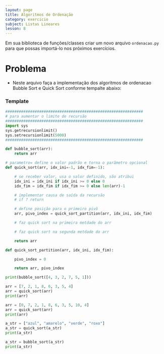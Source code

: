 ```yaml
---
layout: page
title: Algoritmos de Ordenação
category: exercicio
subject: Listas Lineares
lesson: 8
---
```


Em sua biblioteca de funções/classes criar um novo arquivo ```ordenacao.py``` para que possas importá-lo nos próximos exercícios.


# Problema
* Neste arquivo faça a implementação dos algoritmos de ordenacao Bubble Sort e Quick Sort conforme tempalte abaixo:


### Template
```python
#############################################################
# para aumentar o limite de recursão
#############################################################
import sys
sys.getrecursionlimit()
sys.setrecursionlimit(5000)
#############################################################

def bubble_sort(arr):
    return arr

# parametro= define o valor padrão e torna o parâmetro opcional
def quick_sort(arr, idx_ini=-1, idx_fim=-1):

    # se receber valor, usa o valor definido, são atribui
    idx_ini = idx_ini if idx_ini >= 0 else 0
    idx_fim = idx_fim if idx_fim >= 0 else len(arr)-1

    # implementar causa de saída da recursão
    # if ? return

    # define posição para o primeiro pivô
    arr, pivo_index = quick_sort_partition(arr, idx_ini, idx_fim)

    # faz quick sort na primeira metdade do arr

    # faz quick sort na segunda metdade do arr

    return arr

def quick_sort_partition(arr, idx_ini, idx_fim):

    pivo_index = 0

    return arr, pivo_index

print(bubble_sort([4, 3, 2, 7, 5, 1]))

arr = [7, 2, 1, 8, 6, 3, 5, 4]
arr = quick_sort(arr)
print(arr)

arr = [0, 7, 2, 1, 8, 6, 3, 5, 10, 4]
arr = quick_sort(arr)
print(arr)

a_str = ["azul", "amarelo", "verde", "roxo"]
a_str = quick_sort(a_str)
print(a_str)

a_str = bubble_sort(a_str)
print(a_str)
```